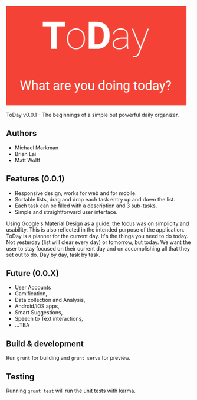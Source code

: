 <img src="ToDay.png">

ToDay v0.0.1 - The beginnings of a simple but powerful daily organizer.

## Authors

* Michael Markman
* Brian Lai
* Matt Wolff

## Features (0.0.1)

* Responsive design, works for web and for mobile.
* Sortable lists, drag and drop each task entry up and down the list.
* Each task can be filled with a description and 3 sub-tasks.
* Simple and straightforward user interface.

Using Google's Material Design as a guide, the focus was on simplicity and usability. This is also reflected in the intended purpose of the application.
ToDay is a planner for the current day. It's the things you need to do today. Not yesterday (list will clear every day) or tomorrow, but today.
We want the user to stay focused on their current day and on accomplishing all that they set out to do. Day by day, task by task.

## Future (0.0.X)

* User Accounts
* Gamification, 
* Data collection and Analysis, 
* Android/iOS apps, 
* Smart Suggestions, 
* Speech to Text interactions,
* ...TBA

## Build & development

Run `grunt` for building and `grunt serve` for preview.

## Testing

Running `grunt test` will run the unit tests with karma.
